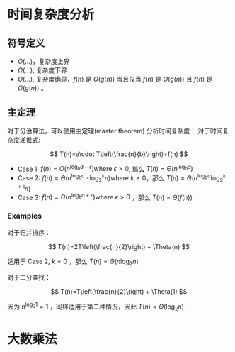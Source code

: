 # 时间复杂度分析
## 符号定义
- $O(\dots)$，复杂度上界
- $\Omega(\dots)$, 复杂度下界
- $\Theta(\dots)$, 复杂度确界，$f(n)$ 是 $\Theta(g(n))$ 当且仅当 $f(n)$ 是 $O(g(n))$ 且 $f(n)$ 是 $\Omega(g(n))$ 。

## 主定理

对于分治算法，可以使用主定理(master theorem) 分析时间复杂度：
对于时间复杂度递推式:

$$
T(n)=a\cdot T\left(\frac{n}{b}\right)+f(n)
$$

- Case 1: $f(n)=O\left(n^{\log_b a-\epsilon}\right) \text{where}~\epsilon>0$, 那么 $T(n)=\Theta\left(n^{\log_b a}\right)$
- Case 2: $f(n)=\Theta\left(n^{\log _b a} \cdot \log_2^k n\right) \text{where}~k\ge 0$，那么 $T(n)=\Theta\left(n^{\log_b a}\log _2^{k+1} n\right)$ 
- Case 3: $f(n)=\Omega\left(n^{\log_b a+\epsilon}\right) \text{where}~\epsilon>0$ ，那么 $T(n)=\Theta\left(f\left(n\right)\right)$

### Examples
对于归并排序：

$$
T(n)=2T\left(\frac{n}{2}\right) + \Theta(n)
$$

适用于 Case 2, $k=0$ ，那么 $T(n)=\Theta\left(n\log_2 n\right)$

对于二分查找：

$$
T(n)=T\left(\frac{n}{2}\right) + \Theta(1)
$$

因为 $n^{\log_2 1}=1$ ，同样适用于第二种情况，因此 $T(n)=\Theta\left(\log_2 n\right)$

# 大数乘法

